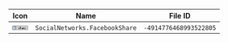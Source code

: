 | Icon | Name | File ID |
| ---  | ---  | ---     |
| ![](SocialNetworks.FacebookShare.png) | `SocialNetworks.FacebookShare` | `-4914776468993522805` |
